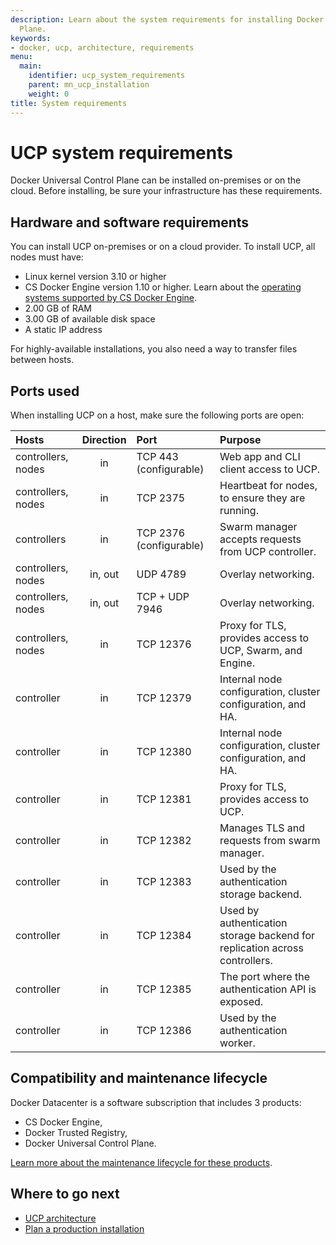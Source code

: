 ```yaml
---
description: Learn about the system requirements for installing Docker Universal Control
  Plane.
keywords:
- docker, ucp, architecture, requirements
menu:
  main:
    identifier: ucp_system_requirements
    parent: mn_ucp_installation
    weight: 0
title: System requirements
---
```



# UCP system requirements

Docker Universal Control Plane can be installed on-premises or on the cloud.
Before installing, be sure your infrastructure has these requirements.

## Hardware and software requirements

You can install UCP on-premises or on a cloud provider. To install UCP,
all nodes must have:

* Linux kernel version 3.10 or higher
* CS Docker Engine version 1.10 or higher. Learn about the
[operating systems supported by CS Docker Engine](https://docs.docker.com/cs-engine/install/).
* 2.00 GB of RAM
* 3.00 GB of available disk space
* A static IP address

For highly-available installations, you also need a way to transfer files
between hosts.

## Ports used

When installing UCP on a host, make sure the following ports are open:

| Hosts              | Direction | Port                    | Purpose                                                                    |
|:-------------------|:---------:|:------------------------|:---------------------------------------------------------------------------|
| controllers, nodes |    in     | TCP 443  (configurable) | Web app and CLI client access to UCP.                                      |
| controllers, nodes |    in     | TCP 2375                | Heartbeat for nodes, to ensure they are running.                           |
| controllers        |    in     | TCP 2376 (configurable) | Swarm manager accepts requests from UCP controller.                        |
| controllers, nodes |  in, out  | UDP 4789                | Overlay networking.                                                        |
| controllers, nodes |  in, out  | TCP + UDP 7946          | Overlay networking.                                                        |
| controllers, nodes |    in     | TCP 12376               | Proxy for TLS, provides access to UCP, Swarm, and Engine.                  |
| controller         |    in     | TCP 12379               | Internal node configuration, cluster configuration, and HA.                |
| controller         |    in     | TCP 12380               | Internal node configuration, cluster configuration, and HA.                |
| controller         |    in     | TCP 12381               | Proxy for TLS, provides access to UCP.                                     |
| controller         |    in     | TCP 12382               | Manages TLS and requests from swarm manager.                               |
| controller         |    in     | TCP 12383               | Used by the authentication storage backend.                                |
| controller         |    in     | TCP 12384               | Used by authentication storage backend for replication across controllers. |
| controller         |    in     | TCP 12385               | The port where the authentication API is exposed.                          |
| controller         |    in     | TCP 12386               | Used by the authentication worker.                                         |

## Compatibility and maintenance lifecycle

Docker Datacenter is a software subscription that includes 3 products:

* CS Docker Engine,
* Docker Trusted Registry,
* Docker Universal Control Plane.

[Learn more about the maintenance lifecycle for these products](http://success.docker.com/Get_Help/Compatibility_Matrix_and_Maintenance_Lifecycle).

## Where to go next

* [UCP architecture](../architecture.md)
* [Plan a production installation](plan-production-install.md)
